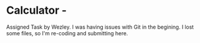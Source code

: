 # Calculator - 
Assigned Task by Wezley.
I was having issues with Git in the begining. I lost some files, so I'm re-coding and submitting here.
